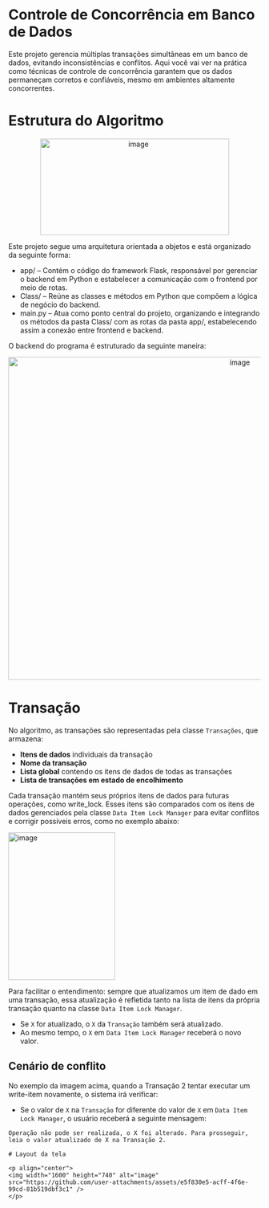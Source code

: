 # Controle de Concorrência em Banco de Dados

Este projeto gerencia múltiplas transações simultâneas em um banco de dados, evitando inconsistências e conflitos. Aqui você vai ver na prática como técnicas de controle de concorrência garantem que os dados permaneçam corretos e confiáveis, mesmo em ambientes altamente concorrentes.

# Estrutura do Algoritmo

<p align="center">
<img width="377" height="192" alt="image" src="https://github.com/user-attachments/assets/60822029-cd1e-4963-84d1-bea3250dc329" />
</p>

Este projeto segue uma arquitetura orientada a objetos e está organizado da seguinte forma: <br>

- app/ – Contém o código do framework Flask, responsável por gerenciar o backend em Python e estabelecer a comunicação com o frontend por meio de rotas.
- Class/ – Reúne as classes e métodos em Python que compõem a lógica de negócio do backend.
- main.py – Atua como ponto central do projeto, organizando e integrando os métodos da pasta Class/ com as rotas da pasta app/, estabelecendo assim a conexão entre frontend e backend.

O backend do programa é estruturado da seguinte maneira:

<p align="center">
<img width="909" height="643" alt="image" src="https://github.com/user-attachments/assets/64e5e19c-5990-4fae-b61a-ea1cea535830" />
</p>

# Transação 

No algoritmo, as transações são representadas pela classe `Transações`, que armazena:

- **Itens de dados** individuais da transação
- **Nome da transação**
- **Lista global** contendo os itens de dados de todas as transações
- **Lista de transações em estado de encolhimento**

Cada transação mantém seus próprios itens de dados para futuras operações, como write_lock.
Esses itens são comparados com os itens de dados gerenciados pela classe `Data Item Lock Manager` para evitar conflitos e corrigir possíveis erros, como no exemplo abaixo:

<img width="213" height="294" alt="image" src="https://github.com/user-attachments/assets/179d867d-e659-47a3-972a-bdc87d00b79a" />

Para facilitar o entendimento: sempre que atualizamos um item de dado em uma transação, essa atualização é refletida tanto na lista de itens da própria transação quanto na classe `Data Item Lock Manager`.

- Se `X` for atualizado, o `X` da `Transação` também será atualizado.
- Ao mesmo tempo, o `X` em `Data Item Lock Manager` receberá o novo valor.

## Cenário de conflito 

No exemplo da imagem acima, quando a Transação 2 tentar executar um write-item novamente, o sistema irá verificar:
- Se o valor de `X` na `Transação` for diferente do valor de `X` em `Data Item Lock Manager`, o usuário receberá a seguinte mensagem:

```text
Operação não pode ser realizada, o X foi alterado. Para prosseguir, leia o valor atualizado de X na Transação 2.

# Layout da tela

<p align="center">
<img width="1600" height="740" alt="image" src="https://github.com/user-attachments/assets/e5f830e5-acff-4f6e-99cd-81b519dbf3c1" />
</p>
